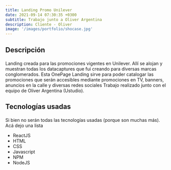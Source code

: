 ```yaml
---
title: Landing Promo Unilever
date: 2021-09-14 07:30:35 +0300
subtitle: Trabajo junto a Oliver Argentina
description: Cliente - Oliver
image: '/images/portfolio/shocase.jpg'
---
```


<!-- <div class="gallery-box">
  <div class="gallery">
    <img src="/images/project-5.jpg" alt="Project">
    <img src="/images/project-8.jpg" alt="Project">
    <img src="/images/project-7.jpg" alt="Project">
  </div>
  <em>Projects / <a href="https://unsplash.com/" target="_blank">Unsplash</a></em>
</div> -->

<div class="block-header inner-sm" style="margin-top: 1.5em; margin-bottom: 1.5em">
  <h2 class="block-title line-top">Descripción</h2>
</div>

Landing creada para las promociones vigentes en Unilever. Allí se alojan y muestran todas los datacaptures que fui creando para diversas marcas conglomerados. Esta OnePage Landing sirve para poder catalogar las promociones que serán accesibles mediante promociones en TV, banners, anuncios en la calle y diversas redes sociales
Trabajo realizado junto con el equipo de Oliver Argentina (Ustudio).

<div class="block-header inner-sm" style="margin-bottom: 1.5em">
  <h2 class="block-title line-top">Tecnologías usadas</h2>
</div>

Si bien no serán todas las tecnologías usadas (porque son muchas más). Acá dejo una lista


- ReactJS
- HTML
- CSS
- Javascript
- NPM
- NodeJS